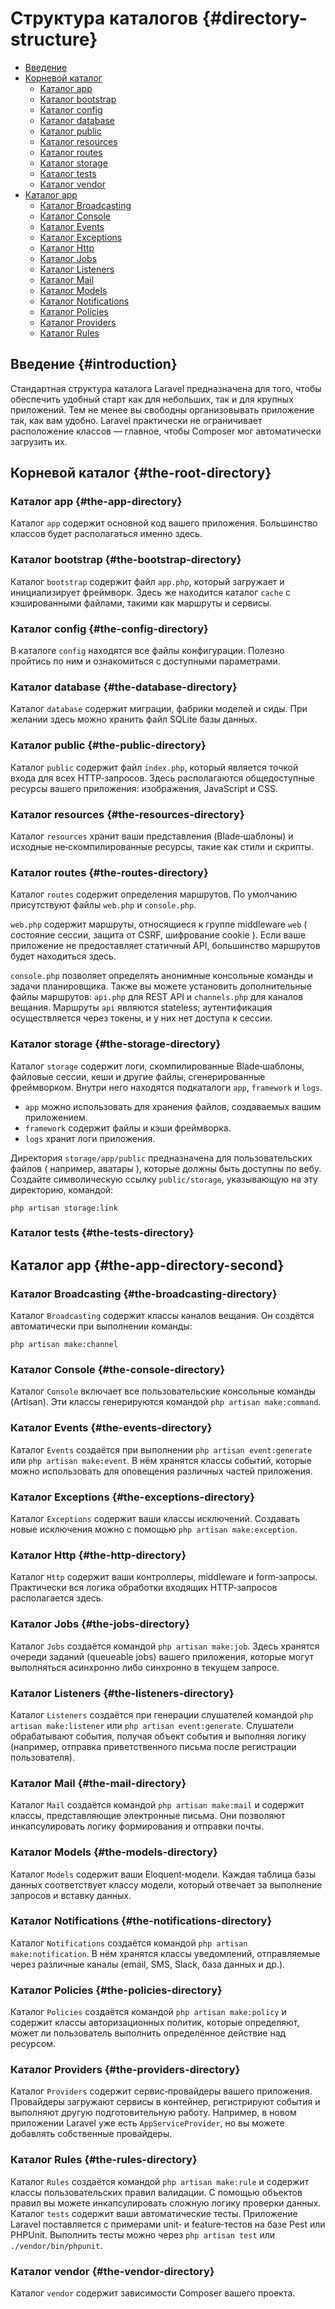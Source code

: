 # Структура каталогов {#directory-structure}

- [Введение](#introduction)
- [Корневой каталог](#the-root-directory)
  - [Каталог app](#the-app-directory)
  - [Каталог bootstrap](#the-bootstrap-directory)
  - [Каталог config](#the-config-directory)
  - [Каталог database](#the-database-directory)
  - [Каталог public](#the-public-directory)
  - [Каталог resources](#the-resources-directory)
  - [Каталог routes](#the-routes-directory)
  - [Каталог storage](#the-storage-directory)
  - [Каталог tests](#the-tests-directory)
  - [Каталог vendor](#the-vendor-directory)
- [Каталог app](#the-app-directory-second)
  - [Каталог Broadcasting](#the-broadcasting-directory)
  - [Каталог Console](#the-console-directory)
  - [Каталог Events](#the-events-directory)
  - [Каталог Exceptions](#the-exceptions-directory)
  - [Каталог Http](#the-http-directory)
  - [Каталог Jobs](#the-jobs-directory)
  - [Каталог Listeners](#the-listeners-directory)
  - [Каталог Mail](#the-mail-directory)
  - [Каталог Models](#the-models-directory)
  - [Каталог Notifications](#the-notifications-directory)
  - [Каталог Policies](#the-policies-directory)
  - [Каталог Providers](#the-providers-directory)
  - [Каталог Rules](#the-rules-directory)

## Введение {#introduction}

Стандартная структура каталога Laravel предназначена для того, чтобы обеспечить удобный старт как для небольших, так и для крупных приложений. Тем не менее вы свободны организовывать приложение так, как вам удобно. Laravel практически не ограничивает расположение классов — главное, чтобы Composer мог автоматически загрузить их.

## Корневой каталог {#the-root-directory}

### Каталог app {#the-app-directory}

Каталог `app` содержит основной код вашего приложения. Большинство классов будет располагаться именно здесь.

### Каталог bootstrap {#the-bootstrap-directory}

Каталог `bootstrap` содержит файл `app.php`, который загружает и инициализирует фреймворк. Здесь же находится каталог `cache` с кэшированными файлами, такими как маршруты и сервисы.

### Каталог config {#the-config-directory}

В каталоге `config` находятся все файлы конфигурации. Полезно пройтись по ним и ознакомиться с доступными параметрами.

### Каталог database {#the-database-directory}

Каталог `database` содержит миграции, фабрики моделей и сиды. При желании здесь можно хранить файл SQLite базы данных.

### Каталог public {#the-public-directory}

Каталог `public` содержит файл `index.php`, который является точкой входа для всех HTTP‑запросов. Здесь располагаются общедоступные ресурсы вашего приложения: изображения, JavaScript и CSS.

### Каталог resources {#the-resources-directory}

Каталог `resources` хранит ваши представления (Blade‑шаблоны) и исходные не‑скомпилированные ресурсы, такие как стили и скрипты.

### Каталог routes {#the-routes-directory}

Каталог `routes` содержит определения маршрутов. По умолчанию присутствуют файлы `web.php` и `console.php`.

`web.php` содержит маршруты, относящиеся к группе middleware `web` ( состояние сессии, защита от CSRF, шифрование cookie ). Если ваше приложение не предоставляет статичный API, большинство маршрутов будет находиться здесь.

`console.php` позволяет определять анонимные консольные команды и задачи планировщика. Также вы можете установить дополнительные файлы маршрутов: `api.php` для REST API и `channels.php` для каналов вещания. Маршруты `api` являются stateless; аутентификация осуществляется через токены, и у них нет доступа к сессии.

### Каталог storage {#the-storage-directory}

Каталог `storage` содержит логи, скомпилированные Blade‑шаблоны, файловые сессии, кеши и другие файлы, сгенерированные фреймворком. Внутри него находятся подкаталоги `app`, `framework` и `logs`.

- `app` можно использовать для хранения файлов, создаваемых вашим приложением.
- `framework` содержит файлы и кэши фреймворка.
- `logs` хранит логи приложения.

Директория `storage/app/public` предназначена для пользовательских файлов ( например, аватары ), которые должны быть доступны по вебу. Создайте символическую ссылку `public/storage`, указывающую на эту директорию, командой:

```
php artisan storage:link
```

### Каталог tests {#the-tests-directory}



## Каталог app {#the-app-directory-second}

### Каталог Broadcasting {#the-broadcasting-directory}

Каталог `Broadcasting` содержит классы каналов вещания. Он создётся автоматически при выполнении команды:

```
php artisan make:channel
```

### Каталог Console {#the-console-directory}

Каталог `Console` включает все пользовательские консольные команды (Artisan). Эти классы генерируются командой `php artisan make:command`.

### Каталог Events {#the-events-directory}

Каталог `Events` создаётся при выполнении `php artisan event:generate` или `php artisan make:event`. В нём хранятся классы событий, которые можно использовать для оповещения различных частей приложения.

### Каталог Exceptions {#the-exceptions-directory}

Каталог `Exceptions` содержит ваши классы исключений. Создавать новые исключения можно с помощью `php artisan make:exception`.

### Каталог Http {#the-http-directory}

Каталог `Http` содержит ваши контроллеры, middleware и form‑запросы. Практически вся логика обработки входящих HTTP‑запросов располагается здесь.

### Каталог Jobs {#the-jobs-directory}

Каталог `Jobs` создаётся командой `php artisan make:job`. Здесь хранятся очереди заданий (queueable jobs) вашего приложения, которые могут выполняться асинхронно либо синхронно в текущем запросе.

### Каталог Listeners {#the-listeners-directory}

Каталог `Listeners` создаётся при генерации слушателей командой `php artisan make:listener` или `php artisan event:generate`. Слушатели обрабатывают события, получая объект события и выполняя логику (например, отправка приветственного письма после регистрации пользователя).

### Каталог Mail {#the-mail-directory}

Каталог `Mail` создаётся командой `php artisan make:mail` и содержит классы, представляющие электронные письма. Они позволяют инкапсулировать логику формирования и отправки почты.

### Каталог Models {#the-models-directory}

Каталог `Models` содержит ваши Eloquent‑модели. Каждая таблица базы данных соответствует классу модели, который отвечает за выполнение запросов и вставку данных.

### Каталог Notifications {#the-notifications-directory}

Каталог `Notifications` создаётся командой `php artisan make:notification`. В нём хранятся классы уведомлений, отправляемые через различные каналы (email, SMS, Slack, база данных и др.).

### Каталог Policies {#the-policies-directory}

Каталог `Policies` создаётся командой `php artisan make:policy` и содержит классы авторизационных политик, которые определяют, может ли пользователь выполнить определённое действие над ресурсом.

### Каталог Providers {#the-providers-directory}

Каталог `Providers` содержит сервис‑провайдеры вашего приложения. Провайдеры загружают сервисы в контейнер, регистрируют события и выполняют другую подготовительную работу. Например, в новом приложении Laravel уже есть `AppServiceProvider`, но вы можете добавлять собственные провайдеры.

### Каталог Rules {#the-rules-directory}

Каталог `Rules` создаётся командой `php artisan make:rule` и содержит классы пользовательских правил валидации. С помощью объектов правил вы можете инкапсулировать сложную логику проверки данных.
Каталог `tests` содержит ваши автоматические тесты. Приложение Laravel поставляется с примерами unit‑ и feature‑тестов на базе Pest или PHPUnit. Выполнить тесты можно через `php artisan test` или `./vendor/bin/phpunit`.

### Каталог vendor {#the-vendor-directory}

Каталог `vendor` содержит зависимости Composer вашего проекта.
